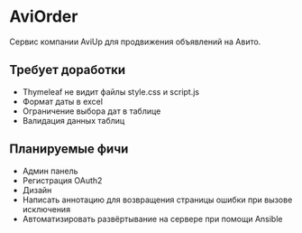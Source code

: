 # AviOrder
Сервис компании AviUp для продвижения объявлений на Авито.

## Требует доработки
* Thymeleaf не видит файлы style.css и script.js
* Формат даты в excel
* Ограничение выбора дат в таблице
* Валидация данных таблиц

## Планируемые фичи
* Админ панель
* Регистрация OAuth2
* Дизайн
* Написать аннотацию для возвращения страницы ошибки при вызове исключения
* Автоматизировать развёртывание на сервере при помощи Ansible